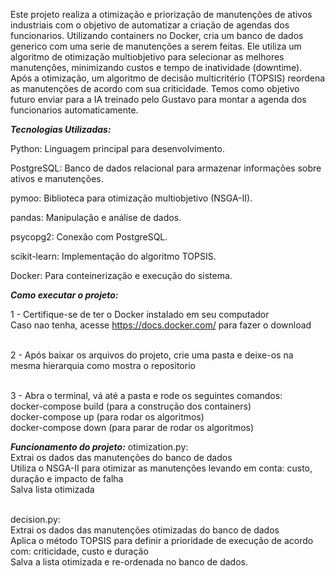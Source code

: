 Este projeto realiza a otimização e priorização de manutenções de ativos industriais com o objetivo de automatizar a criação de agendas dos funcionarios. Utilizando containers no Docker, cria um banco de dados generico com uma serie de manutenções a serem feitas. Ele utiliza um algoritmo de otimização multiobjetivo para selecionar as melhores manutenções, minimizando custos e tempo de inatividade (downtime). Após a otimização, um algoritmo de decisão multicritério (TOPSIS) reordena as manutenções de acordo com sua criticidade. Temos como objetivo futuro enviar para a IA treinado pelo Gustavo para montar a agenda dos funcionarios automaticamente.

***Tecnologias Utilizadas:***

Python: Linguagem principal para desenvolvimento.

PostgreSQL: Banco de dados relacional para armazenar informações sobre ativos e manutenções.

pymoo: Biblioteca para otimização multiobjetivo (NSGA-II).

pandas: Manipulação e análise de dados.

psycopg2: Conexão com PostgreSQL.

scikit-learn: Implementação do algoritmo TOPSIS.

Docker: Para conteinerização e execução do sistema.

***Como executar o projeto:***

1 - Certifique-se de ter o Docker instalado em seu computador <br>
      Caso nao tenha, acesse https://docs.docker.com/ para fazer o download <br><br>

2 - Após baixar os arquivos do projeto, crie uma pasta e deixe-os na mesma hierarquia como mostra o repositorio <br><br>

3 - Abra o terminal, vá até a pasta e rode os seguintes comandos: <br>
docker-compose build (para a construção dos containers) <br>
docker-compose up (para rodar os algoritmos) <br>
docker-compose down (para parar de rodar os algoritmos) <br>


***Funcionamento do projeto:***
otimization.py: <br>
Extrai os dados das manutenções do banco de dados <br>
Utiliza o NSGA-II para otimizar as manutenções levando em conta: custo, duração e impacto de falha <br>
Salva lista otimizada <br><br>


decision.py: <br>
Extrai os dados das manutenções otimizadas do banco de dados <br>
Aplica o método TOPSIS para definir a prioridade de execução de acordo com: criticidade, custo e duração <br>
Salva a lista otimizada e re-ordenada no banco de dados. <br><br>
